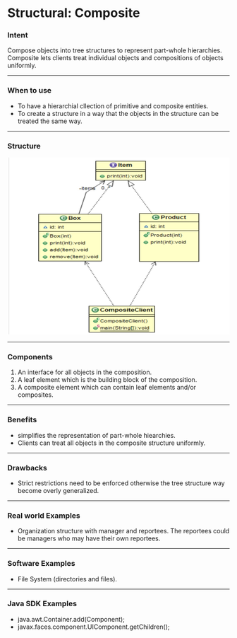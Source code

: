 # Structural: Composite
### Intent

Compose objects into tree structures to represent part-whole hierarchies. Composite lets clients treat individual objects and compositions of objects uniformly.

---
### When to use

* To have a hierarchial cllection of primitive and composite entities.
* To create a structure in a way that the objects in the structure can be treated the same way.

---
### Structure

<img src="./structural_composite.jpg" width="600" height="400">

---
### Components

1. An interface for all objects in the composition.
2. A leaf element which is the building block of the composition.
3. A composite element which can contain leaf elements and/or composites.

---
### Benefits

* simplifies the representation of part-whole hiearchies.
* Clients can treat all objects in the composite structure uniformly.

---
### Drawbacks

* Strict restrictions need to be enforced otherwise the tree structure way become overly generalized.

---
### Real world Examples

* Organization structure with manager and reportees. The reportees could be managers who may have their own reportees.

---
### Software Examples

* File System (directories and files).

--- 
### Java SDK Examples

* java.awt.Container.add(Component);
* javax.faces.component.UIComponent.getChildren();
